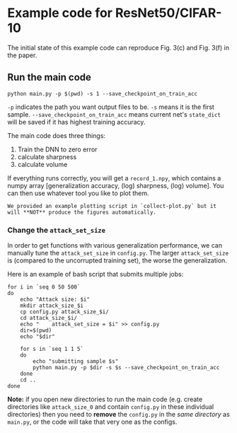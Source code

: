 # Example code for ResNet50/CIFAR-10

The initial state of this example code can reproduce Fig. 3(c) and Fig. 3(f) in the paper.


## Run the main code

`python main.py -p $(pwd) -s 1 --save_checkpoint_on_train_acc`

`-p` indicates the path you want output files to be. `-s` means it is the first sample.
`--save_checkpoint_on_train_acc` means current net's `state_dict` will be saved if it has highest training accuracy.  

The main code does three things:
1. Train the DNN to zero error
2. calculate sharpness
3. calculate volume

If everything runs correctly, you will get a `record_1.npy`, which contains a numpy array
    [generalization accuracy, (log) sharpness, (log) volume].
    You can then use whatever tool you like to plot them.

    We provided an example plotting script in `collect-plot.py` but it will **NOT** produce the figures automatically.

### Change the `attack_set_size`

In order to get functions with various generalization performance, we can manually tune the `attack_set_size` in `config.py`. The larger `attack_set_size` is (compared to the uncorrupted training set), the worse the generalization. 

Here is an example of bash script that submits multiple jobs:

```
for i in `seq 0 50 500`
do
    echo "Attack size: $i"
    mkdir attack_size_$i
    cp config.py attack_size_$i/
    cd attack_size_$i/
    echo "    attack_set_size = $i" >> config.py
    dir=$(pwd)
    echo "$dir"

    for s in `seq 1 1 5`
    do
        echo "submitting sample $s"
        python main.py -p $dir -s $s --save_checkpoint_on_train_acc
    done
    cd ..
done
```
**Note:** if you open new directories to run the main code (e.g. create directories like `attack_size_0` and contain `config.py` in these individual directories) then you need to **remove** the `config.py` in the *same directory* as `main.py`, or the code will take that very one as the configs.

